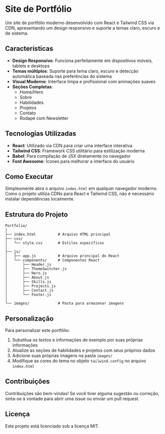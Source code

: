 # Site de Portfólio

Um site de portfólio moderno desenvolvido com React e Tailwind CSS via CDN, apresentando um design responsivo e suporte a temas claro, escuro e de sistema.

## Características

- **Design Responsivo**: Funciona perfeitamente em dispositivos móveis, tablets e desktops
- **Temas múltiplos**: Suporte para tema claro, escuro e detecção automática baseada nas preferências do sistema
- **Visual Moderno**: Interface limpa e profissional com animações suaves
- **Seções Completas**: 
  - Home/Hero
  - Sobre
  - Habilidades
  - Projetos
  - Contato
  - Rodapé com Newsletter

## Tecnologias Utilizadas

- **React**: Utilizado via CDN para criar uma interface interativa
- **Tailwind CSS**: Framework CSS utilitário para estilização moderna
- **Babel**: Para compilação de JSX diretamente no navegador
- **Font Awesome**: Ícones para melhorar a interface do usuário

## Como Executar

Simplesmente abra o arquivo `index.html` em qualquer navegador moderno. Como o projeto utiliza CDNs para React e Tailwind CSS, não é necessário instalar dependências localmente.

## Estrutura do Projeto

```
Portfolio/
│
├── index.html          # Arquivo HTML principal
├── css/
│   └── style.css       # Estilos específicos
│
├── js/
│   ├── app.js          # Arquivo principal do React
│   └── components/     # Componentes React
│       ├── Header.js
│       ├── ThemeSwitcher.js
│       ├── Hero.js
│       ├── About.js
│       ├── Skills.js
│       ├── Projects.js
│       ├── Contact.js
│       └── Footer.js
│
└── images/             # Pasta para armazenar imagens
```

## Personalização

Para personalizar este portfólio:

1. Substitua os textos e informações de exemplo por suas próprias informações
2. Atualize as seções de habilidades e projetos com seus próprios dados
3. Adicione suas próprias imagens na pasta `images/`
4. Modifique as cores do tema no objeto `tailwind.config` no arquivo `index.html`

## Contribuições

Contribuições são bem-vindas! Se você tiver alguma sugestão ou correção, sinta-se à vontade para abrir uma issue ou enviar um pull request.

## Licença

Este projeto está licenciado sob a licença MIT.
